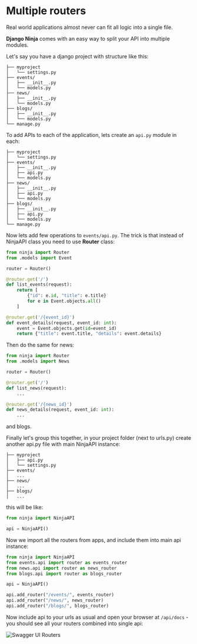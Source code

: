 # Multiple routers

Real world applications almost never can fit all logic into a single file. 

**Django Ninja** comes with an easy way to split your API into multiple modules.

Let's say you have a django project with structure like this:


```
├── myproject
│   └── settings.py
├── events/
│   ├── __init__.py
│   └── models.py
├── news/
│   ├── __init__.py
│   └── models.py
├── blogs/
│   ├── __init__.py
│   └── models.py
└── manage.py
```

To add APIs to each of the application, lets create an `api.py` module in each:

``` hl_lines="5 9 13"
├── myproject
│   └── settings.py
├── events/
│   ├── __init__.py
│   ├── api.py
│   └── models.py
├── news/
│   ├── __init__.py
│   ├── api.py
│   └── models.py
├── blogs/
│   ├── __init__.py
│   ├── api.py
│   └── models.py
└── manage.py
```

Now lets add few operations to `events/api.py`. The trick is that instead of NinjaAPI class you need to use **Router** class:

```python  hl_lines="1 4 6 13"
from ninja import Router
from .models import Event

router = Router()

@router.get('/')
def list_events(request):
    return [
        {"id": e.id, "title": e.title}
        for e in Event.objects.all()
    ]

@router.get('/{event_id}')
def event_details(request, event_id: int):
    event = Event.objects.get(id=event_id)
    return {"title": event.title, "details": event.details}
```

Then do the same for news:

```python  hl_lines="1 4"
from ninja import Router
from .models import News

router = Router()

@router.get('/')
def list_news(request):
    ...

@router.get('/{news_id}')
def news_details(request, event_id: int):
    ...
```
and blogs.


Finally let's group this together, in your project folder (next to urls.py) create another api.py file with main NinjaAPI instance:

``` hl_lines="2"
├── myproject
│   ├── api.py
│   └── settings.py
├── events/
│   ...
├── news/
│   ...
├── blogs/
│   ...

```

this will be like:

```Python
from ninja import NinjaAPI

api = NinjaAPI()

```

Now we import all the routers from apps, and include them into main api instance:

```Python hl_lines="2 3 4 8 9 10"
from ninja import NinjaAPI
from events.api import router as events_router
from news.api import router as news_router
from blogs.api import router as blogs_router

api = NinjaAPI()

api.add_router("/events/", events_router)
api.add_router("/news/", news_router)
api.add_router("/blogs/", blogs_router)
```

Now include api to your urls as usual and open your browser at `/api/docs` - you should see all your routers combined into single api:


![Swagger UI Routers](../img/routers-swagger.png)


